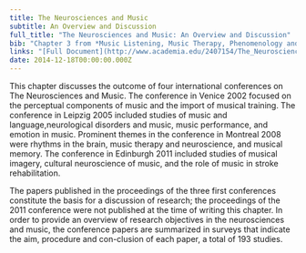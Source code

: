 ```yaml
---
title: The Neurosciences and Music
subtitle: An Overview and Discussion
full_title: "The Neurosciences and Music: An Overview and Discussion"
bib: "Chapter 3 from *Music Listening, Music Therapy, Phenomenology and Neuroscience*, PhD Thesis, Aalborg University 2012"
links: "[Full Document](http://www.academia.edu/2407154/The_Neurosciences_and_Music_An_Overview_and_Discussion)"
date: 2014-12-18T00:00:00.000Z
---
```

This chapter discusses the outcome of four international conferences on The Neurosciences and Music. The conference in Venice 2002 focused on the perceptual components of music and the import of musical training. The conference in Leipzig 2005 included studies of music and language,neurological disorders and music, music performance, and emotion in music. Prominent themes in the conference in Montreal 2008 were rhythms in the brain, music therapy and neuroscience, and musical memory. The conference in Edinburgh 2011 included studies of musical imagery, cultural neuroscience of music, and the role of music in stroke rehabilitation.

The papers published in the proceedings of the three first conferences constitute the basis for a discussion of research; the proceedings of the 2011 conference were not published at the time of writing this chapter. In order to provide an overview of research objectives in the neurosciences and music, the conference papers are summarized in surveys that indicate the aim, procedure and con-clusion of each paper, a total of 193 studies.